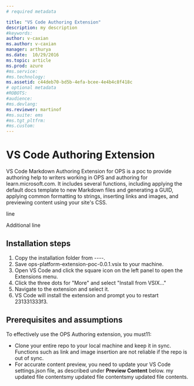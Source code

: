```yaml
---
# required metadata

title: "VS Code Authoring Extension"
description: my description
#keywords:
author: v-caxian
ms.author: v-caxian
manager: arthurya
ms.date:  10/29/2016
ms.topic: article
ms.prod: azure
#ms.service:
#ms.technology:
ms.assetid: c44deb70-bd5b-4efa-bcee-4e4b4c8f418c
# optional metadata
#ROBOTS:
#audience:
#ms.devlang:
ms.reviewer: martinof
#ms.suite: ems
#ms.tgt_pltfrm:
#ms.custom:
---
```


# VS Code Authoring Extension

VS Code Markdown Authoring Extension for OPS is a poc to provide authoring help to writers working in OPS and authoring for learn.microsoft.com. It includes several functions, including applying the default docs template to new Markdown files and generating a GUID, applying common formatting to strings, inserting links and images, and previewing content using your site's CSS.

line

Additional line

## Installation steps

1. Copy the installation folder from ----.
1. Save ops-platform-extension-poc-0.0.1.vsix to your machine.
2. Open VS Code and click the square icon on the left panel to open the Extensions menu.
3. Click the three dots for "More" and select "Install from VSIX..."
4. Navigate to the extension and select it.
5. VS Code will install the extension and prompt you to restart 231331333f3.
## Prerequisites and assumptions
To effectively use the OPS Authoring extension, you must11:
- Clone your entire repo to your local machine and keep it in sync. Functions such as link and image insertion are not reliable if the repo is out of sync.
- For accurate content preview, you need to update your VS Code settings.json file, as described under **Preview Content** below.
my updated file contentsmy updated file contentsmy updated file contents.
